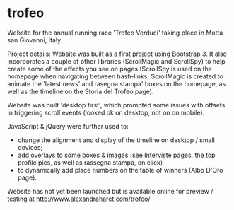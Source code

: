 # trofeo
Website for the annual running race 'Trofeo Verduci' taking place in Motta san Giovanni, Italy.

Project details:
Website was built as a first project using Bootstrap 3. It also incorporates a couple of other libraries (ScrollMagic and ScrollSpy) to help create some of the effects you see on pages (ScrollSpy is used on the homepage when navigating between hash-links; ScrollMagic is created to animate the 'latest news' and rasegna stampa' boxes on the homepage, as well as the timeline on the Storia del Trofeo page).

Website was built 'desktop first', which prompted some issues with offsets in triggering scroll events (looked ok on desktop, not on on mobile).

JavaScript & jQuery were further used to:
- change the alignment and display of the timeline on desktop / small devices; 
- add overlays to some boxes & images (see Interviste pages, the top profile pics, as well as rassegna stampa, on click)
- to dynamically add place numbers on the table of winners (Albo D'Oro page).

Website has not yet been launched but is available online for preview / testing at http://www.alexandraharet.com/trofeo/
